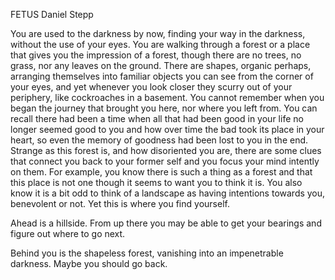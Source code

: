 FETUS
Daniel Stepp

You are used to the darkness by now, finding your way in the darkness, without the use of your eyes. You are walking through a forest or a place that gives you the impression of a forest, though there are no trees, no grass, nor any leaves on the ground. There are shapes, organic perhaps, arranging themselves into familiar objects you can see from the corner of your eyes, and yet whenever you look closer they scurry out of your periphery, like cockroaches in a basement. You cannot remember when you began the journey that brought you here, nor where you left from. You can recall there had been a time when all that had been good in your life no longer seemed good to you and how over time the bad took its place in your heart, so even the memory of goodness had been lost to you in the end. Strange as this forest is, and how disoriented you are, there are some clues that connect you back to your former self and you focus your mind intently on them. For example, you know there is such a thing as a forest and that this place is not one though it seems to want you to think it is. You also know it is a bit odd to think of a landscape as having intentions towards you, benevolent or not. Yet this is where you find yourself.

Ahead is a hillside. From up there you may be able to get your bearings and figure out where to go next.

Behind you is the shapeless forest, vanishing into an impenetrable darkness. Maybe you should go back.